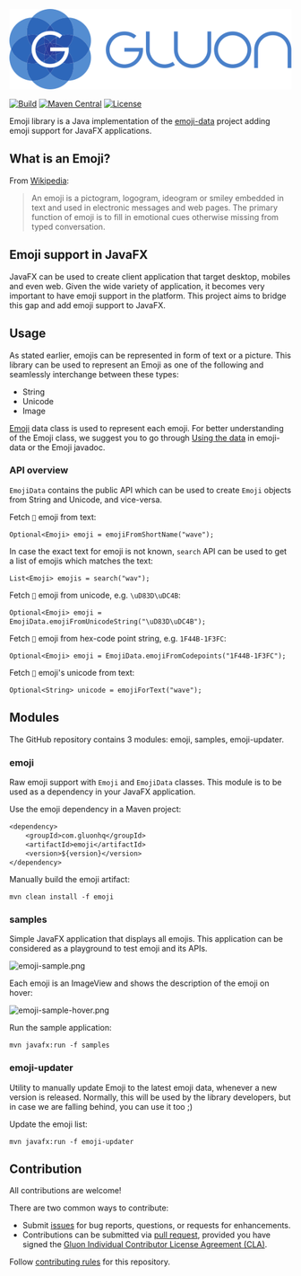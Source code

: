 [![Gluon](.github/assets/gluon_logo.svg)](https://gluonhq.com)

[![Build](https://github.com/gluonhq/emoji/actions/workflows/build.yml/badge.svg)](https://github.com/gluonhq/emoji/actions/workflows/build.yml)
[![Maven Central](https://img.shields.io/maven-central/v/com.gluonhq/emoji)](https://search.maven.org/#search|ga|1|com.gluonhq.emoji)
[![License](https://img.shields.io/github/license/gluonhq/emoji)](https://opensource.org/licenses/GPL-3.0)

Emoji library is a Java implementation of the [emoji-data](https://github.com/iamcal/emoji-data) project adding emoji support for JavaFX applications.

## What is an Emoji?

From [Wikipedia](https://en.wikipedia.org/wiki/Emoji):

> An emoji is a pictogram, logogram, ideogram or smiley embedded in text and used in electronic messages and web pages.
> The primary function of emoji is to fill in emotional cues otherwise missing from typed conversation.

## Emoji support in JavaFX

JavaFX can be used to create client application that target desktop, mobiles and even web.
Given the wide variety of application, it becomes very important to have emoji support in the platform.
This project aims to bridge this gap and add emoji support to JavaFX.

## Usage

As stated earlier, emojis can be represented in form of text or a picture.
This library can be used to represent an Emoji as one of the following and seamlessly interchange between these types:

* String
* Unicode
* Image

[Emoji](https://github.com/gluonhq/emoji/blob/main/emoji/src/main/java/com/gluonhq/emoji/Emoji.java) data class is used to represent each emoji.
For better understanding of the Emoji class, we suggest you to go through [Using the data](https://github.com/iamcal/emoji-data#using-the-data) in emoji-data or the Emoji javadoc.

### API overview

`EmojiData` contains the public API which can be used to create `Emoji` objects from String and Unicode, and vice-versa.

Fetch `👋` emoji from text:

```
Optional<Emoji> emoji = emojiFromShortName("wave");
```

In case the exact text for emoji is not known, `search` API can be used to get a list of emojis which matches the text:

```
List<Emoji> emojis = search("wav");
```

Fetch `👋` emoji from unicode, e.g. `\uD83D\uDC4B`:

```
Optional<Emoji> emoji = EmojiData.emojiFromUnicodeString("\uD83D\uDC4B");
```

Fetch `👋` emoji from hex-code point string, e.g. `1F44B-1F3FC`:

```
Optional<Emoji> emoji = EmojiData.emojiFromCodepoints("1F44B-1F3FC");
```

Fetch `👋` emoji's unicode from text:

```
Optional<String> unicode = emojiForText("wave");
```

## Modules

The GitHub repository contains 3 modules: emoji, samples, emoji-updater. 

### emoji
Raw emoji support with `Emoji` and `EmojiData` classes.
This module is to be used  as a dependency in your JavaFX application.

Use the emoji dependency in a Maven project:

```
<dependency>
    <groupId>com.gluonhq</groupId>
    <artifactId>emoji</artifactId>
    <version>${version}</version>
</dependency>
```

Manually build the emoji artifact:

```
mvn clean install -f emoji
```


### samples
Simple JavaFX application that displays all emojis.
This application can be considered as a playground to test emoji and its APIs.

![emoji-sample.png](.github/assets/emoji-sample.png)

Each emoji is an ImageView and shows the description of the emoji on hover:

![emoji-sample-hover.png](.github/assets/emoji-sample-hover.png)

Run the sample application:

```
mvn javafx:run -f samples
```

### emoji-updater
Utility to manually update Emoji to the latest emoji data, whenever a new version is released.
Normally, this will be used by the library developers, but in case we are falling behind, you can use it too ;)

Update the emoji list:

```
mvn javafx:run -f emoji-updater
```

## Contribution

All contributions are welcome!

There are two common ways to contribute:

- Submit [issues](https://github.com/gluonhq/emoji/issues) for bug reports, questions, or requests for enhancements.
- Contributions can be submitted via [pull request](https://github.com/gluonhq/emoji/pulls), provided you have signed the [Gluon Individual Contributor License Agreement (CLA)](https://cla.gluonhq.com).

Follow [contributing rules](https://github.com/gluonhq/emoji/blob/master/CONTRIBUTING.md) for this repository.
